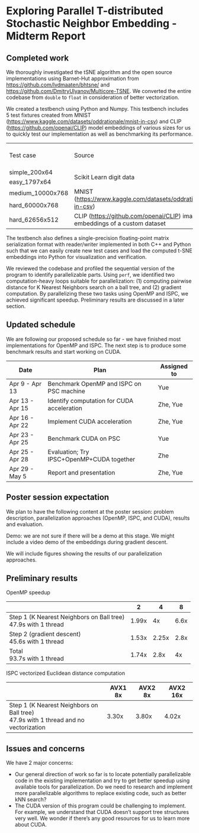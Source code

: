 # Exploring Parallel T-distributed Stochastic Neighbor Embedding - Midterm Report

## Completed work

We thoroughly investigated the tSNE algorithm and the open source implementations using Barnet-Hut approximation from https://github.com/lvdmaaten/bhtsne/ and https://github.com/DmitryUlyanov/Multicore-TSNE. We converted the entire codebase from `double` to `float` in consideration of better vectorization.

We created a testbench using Python and Numpy. This testbench includes 5 test fixtures created from MNIST (https://www.kaggle.com/datasets/oddrationale/mnist-in-csv) and CLIP (https://github.com/openai/CLIP) model embeddings of various sizes for us to quickly test our implementation as well as benchmarking its performance. 

<table>
  <tr>
   <td>Test case
   </td>
   <td>Source
   </td>
   <td>Number of points
   </td>
   <td>Size of point dimension
   </td>
  </tr>
  <tr>
   <td>simple_200x64
   </td>
   <td rowspan="2" >Scikit Learn digit data
   </td>
   <td>200
   </td>
   <td>64
   </td>
  </tr>
  <tr>
   <td>easy_1797x64
   </td>
   <td>1797
   </td>
   <td>64
   </td>
  </tr>
  <tr>
   <td>medium_10000x768
   </td>
   <td rowspan="2" >MNIST (<a href="https://www.kaggle.com/datasets/oddrationale/mnist-in-csv">https://www.kaggle.com/datasets/oddrationale/mnist-in-csv</a>)
   </td>
   <td>10000
   </td>
   <td>768
   </td>
  </tr>
  <tr>
   <td>hard_60000x768
   </td>
   <td>60000
   </td>
   <td>768
   </td>
  </tr>
  <tr>
   <td>hard_62656x512
   </td>
   <td>CLIP (<a href="https://github.com/openai/CLIP">https://github.com/openai/CLIP</a>) image embeddings of a custom dataset
   </td>
   <td>62656
   </td>
   <td>512
   </td>
  </tr>
</table>

The testbench also defines a single-precision floating-point matrix serialization format with reader/writer implemented in both C++ and Python such that we can easily create new test cases and load the computed t-SNE embeddings into Python for visualization and verification.

We reviewed the codebase and profiled the sequential version of the program to identify parallelizable parts. Using `perf`, we identified two computation-heavy loops suitable for parallelization: (1) computing pairwise distance for K Nearest Neighbors search on a ball tree, and (2) gradient computation. By parallelizing these two tasks using OpenMP and ISPC, we achieved significant speedup. Preliminary results are discussed in a later section.

## Updated schedule

We are following our proposed schedule so far - we have finished most implementations for OpenMP and ISPC. The next step is to produce some benchmark results and start working on CUDA.

| Date            | Plan                                       | Assigned to |
| --------------- | ------------------------------------------ | ----------- |
| Apr 9 - Apr 13  | Benchmark OpenMP and ISPC on PSC machine   | Yue         |
| Apr 13 - Apr 15 | Identify computation for CUDA acceleration | Zhe, Yue    |
| Apr 16 - Apr 22 | Implement CUDA acceleration                | Zhe, Yue    |
| Apr 23 - Apr 25 | Benchmark CUDA on PSC                      | Yue         |
| Apr 25 - Apr 28 | Evaluation; Try IPSC+OpenMP+CUDA together  | Zhe         |
| Apr 29 - May 5  | Report and presentation                    | Zhe, Yue    |

## Poster session expectation

We plan to have the following content at the poster session: problem description, parallelization approaches (OpenMP, ISPC, and CUDA), results and evaluation.

Demo: we are not sure if there will be a demo at this stage. We might include a video demo of the embeddings during gradient descent. 

We will include figures showing the results of our parallelization approaches.

## Preliminary results

OpenMP speedup

|                                                              | 2     | 4     | 8    |
| ------------------------------------------------------------ | ----- | ----- | ---- |
| Step 1 (K Nearest Neighbors on Ball tree)<br />47.9s with 1 thread | 1.99x | 4x    | 6.6x |
| Step 2 (gradient descent)<br />45.6s with 1 thread           | 1.53x | 2.25x | 2.8x |
| Total<br />93.7s with 1 thread                               | 1.74x | 2.8x  | 4x   |

ISPC vectorized Euclidean distance computation

|                                                              | AVX1 8x | AVX2 8x | AVX2 16x |
| ------------------------------------------------------------ | ------- | ------- | -------- |
| Step 1 (K Nearest Neighbors on Ball tree)<br />47.9s with 1 thread and no vectorization | 3.30x   | 3.80x   | 4.02x    |

## Issues and concerns

We have 2 major concerns:

- Our general direction of work so far is to locate potentially parallelizable code in the existing implementation and try to get better speedup using available tools for parallelization. Do we need to research and implement more parallelizable algorithms to replace existing code, such as better kNN search?
- The CUDA version of this program could be challenging to implement. For example, we understand that CUDA doesn’t support tree structures very well. We wonder if there’s any good resources for us to learn more about CUDA.
